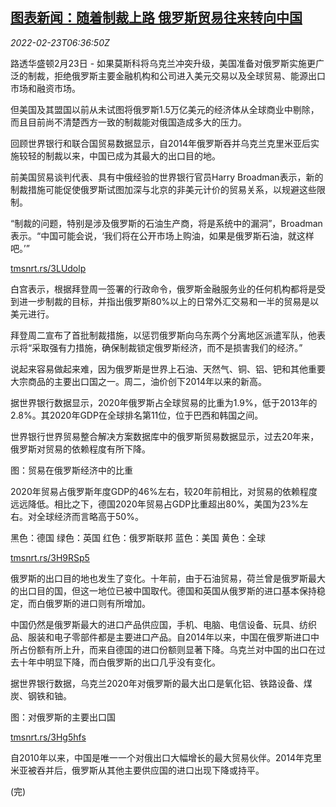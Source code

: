 <!--1645599662000-->
[图表新闻：随着制裁上路 俄罗斯贸易往来转向中国](https://cn.reuters.com/article/graphic-russia-china-trade-0223-idCNKBS2KS0BR)
------

<div><i>2022-02-23T06:36:50Z</i></div><p>路透华盛顿2月23日 - 如果莫斯科将乌克兰冲突升级，美国准备对俄罗斯实施更广泛的制裁，拒绝俄罗斯主要金融机构和公司进入美元交易以及全球贸易、能源出口市场和融资市场。</p><p>但美国及其盟国以前从未试图将俄罗斯1.5万亿美元的经济体从全球商业中剔除，而且目前尚不清楚西方一致的制裁能对俄国造成多大的压力。</p><p>回顾世界银行和联合国贸易数据显示，自2014年俄罗斯吞并乌克兰克里米亚后实施较轻的制裁以来，中国已成为其最大的出口目的地。</p><p>前美国贸易谈判代表、具有中俄经验的世界银行官员Harry Broadman表示，新的制裁措施可能促使俄罗斯试图加深与北京的非美元计价的贸易关系，以规避这些限制。</p><p>“制裁的问题，特别是涉及俄罗斯的石油生产商，将是系统中的漏洞”，Broadman表示。“中国可能会说，‘我们将在公开市场上购油，如果是俄罗斯石油，就这样吧。’”</p><p><a href="https://tmsnrt.rs/3LUdolp">tmsnrt.rs/3LUdolp</a></p><p>白宫表示，根据拜登周一签署的行政命令，俄罗斯金融服务业的任何机构都将是受到进一步制裁的目标，并指出俄罗斯80%以上的日常外汇交易和一半的贸易是以美元进行。</p><p>拜登周二宣布了首批制裁措施，以惩罚俄罗斯向乌东两个分离地区派遣军队，他表示将“采取强有力措施，确保制裁锁定俄罗斯经济，而不是损害我们的经济。”</p><p>说起来容易做起来难，因为俄罗斯是世界上石油、天然气、铜、铝、钯和其他重要大宗商品的主要出口国之一。周二，油价创下2014年以来的新高。</p><p>据世界银行数据显示，2020年俄罗斯占全球贸易的比重为1.9%，低于2013年的2.8%。其2020年GDP在全球排名第11位，位于巴西和韩国之间。</p><p>世界银行世界贸易整合解决方案数据库中的俄罗斯贸易数据显示，过去20年来，俄罗斯对贸易的依赖程度有所下降。</p><p>图：贸易在俄罗斯经济中的比重</p><p>2020年贸易占俄罗斯年度GDP的46%左右，较20年前相比，对贸易的依赖程度远远降低。相比之下，德国2020年贸易占GDP比重超出80%，美国为23%左右。对全球经济而言略高于50%。</p><p>黑色：德国 绿色：英国 红色：俄罗斯联邦 蓝色：美国 黄色：全球</p><p><a href="https://tmsnrt.rs/3H9RSp5">tmsnrt.rs/3H9RSp5</a></p><p>俄罗斯的出口目的地也发生了变化。十年前，由于石油贸易，荷兰曾是俄罗斯最大的出口目的国，但这一地位已被中国取代。德国和英国从俄罗斯的进口基本保持稳定，而白俄罗斯的进口则有所增加。</p><p>中国仍然是俄罗斯最大的进口产品供应国，手机、电脑、电信设备、玩具、纺织品、服装和电子零部件都是主要进口产品。自2014年以来，中国在俄罗斯进口中所占份额有所上升，而来自德国的进口份额则显著下降。乌克兰对中国的出口在过去十年中明显下降，而白俄罗斯的出口几乎没有变化。</p><p>据世界银行数据，乌克兰2020年对俄罗斯的最大出口是氧化铝、铁路设备、煤炭、钢铁和铀。</p><p>图：对俄罗斯的主要出口国</p><p><a href="https://tmsnrt.rs/3Hg5hfs">tmsnrt.rs/3Hg5hfs</a></p><p>自2010年以来，中国是唯一一个对俄出口大幅增长的最大贸易伙伴。2014年克里米亚被吞并后，俄罗斯从其他主要供应国的进口出现下降或持平。</p><p>(完)</p>
